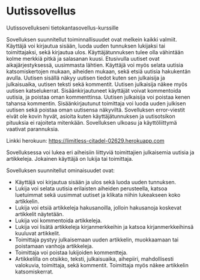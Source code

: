 # Uutissovellus
Uutissovellukseni tietokantasovellus-kurssille

Sovelluksen suunnitellut toiminnallisuudet ovat melkein kaikki valmiit. Käyttäjä voi kirjautua sisään, luoda uuden tunnuksen lukijaksi tai toimittajaksi, sekä kirjautua ulos. Käyttäjätunnuksen tulee olla vähintään kolme merkkiä pitkä ja salasanan kuusi. Etusivulla uutiset ovat aikajärjestyksessä, uusimmasta lähtien. Käyttäjä voi myös selata uutisia katsomiskertojen mukaan, aiheiden mukaan, sekä etsiä uutisia hakukentän avulla. Uutisen sisällä näkyy uutisen tiedot kuten sen julkaisija ja julkaisuaika, uutisen teksti sekä kommentit. Uutisen julkaisija näkee myös uutisen katselukerrat. Sisäänkirjautuneet käyttäjät voivat kommentoida uutisia, ja poistaa oman kommenttinsa. Uutisen julkaisija voi poistaa kenen tahansa kommentin. Sisäänkirjautunut toimittaja voi luoda uuden julkisen uutisen sekä poistaa oman uutisensa näkyviltä. Sovelluksen error-viestit eivät ole kovin hyvät, asioita kuten käyttäjätunnuksen ja uutisotsikon pituuksia ei rajoiteta mitenkään. Sovelluksen ulkoasu ja käyttöliittymä vaativat parannuksia.


Linkki herokuun: https://limitless-citadel-02629.herokuapp.com

Sovelluksessa voi lukea eri aiheisiin liittyviä toimittajien julkaisemia uutisia ja artikkeleja. Jokainen käyttäjä on lukija tai toimittaja.

Sovelluksen suunnitellut ominaisuudet ovat: 

* Käyttäjä voi kirjautua sisään ja ulos sekä luoda uuden tunnuksen.
* Lukija voi selata uutisia erilaisten aiheiden perusteella, katsoa luetuimmat sekä uusimmat uutiset ja klikata niihin lukeakseen koko artikkelin.
* Lukija voi etsiä artikkeleja hakusanoilla, jolloin hakusanoja koskevat artikkelit näytetään.
* Lukija voi kommentoida artikkeleja.
* Lukija voi lisätä artikkeleja kirjanmerkkeihin ja katsoa kirjanmerkkeihinsä kuuluvat artikkelit.
* Toimittaja pystyy julkaisemaan uuden artikkelin, muokkaamaan tai poistamaan vanhoja artikkeleja. 
* Toimittaja voi poistaa lukijoiden kommentteja.
* Artikkelilla on otsikko, teksti, julkaisuaika, aihepiiri, mahdollisesti valokuvia, toimittaja, sekä kommentit. Toimittaja myös näkee artikkelin katsomiskerrat.
